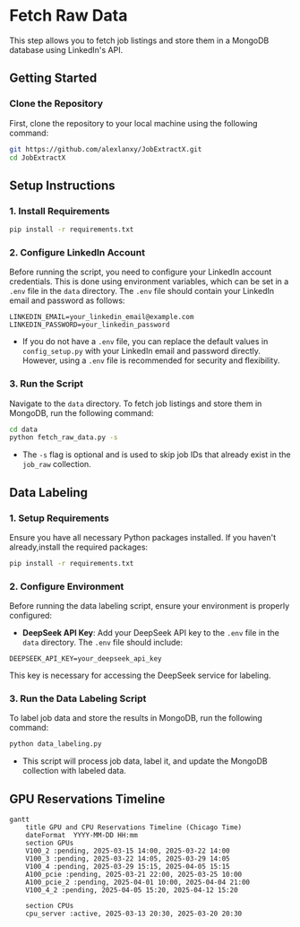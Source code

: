 # Fetch Raw Data

This step allows you to fetch job listings and store them in a MongoDB database using LinkedIn's API.

## Getting Started

### Clone the Repository

First, clone the repository to your local machine using the following command:

```bash
git https://github.com/alexlanxy/JobExtractX.git
cd JobExtractX
```


## Setup Instructions

### 1. Install Requirements

```bash
pip install -r requirements.txt
```

### 2. Configure LinkedIn Account

Before running the script, you need to configure your LinkedIn account credentials. This is done using environment variables, which can be set in a `.env` file in the `data` directory. The `.env` file should contain your LinkedIn email and password as follows:

```
LINKEDIN_EMAIL=your_linkedin_email@example.com
LINKEDIN_PASSWORD=your_linkedin_password
```

- If you do not have a `.env` file, you can replace the default values in `config_setup.py` with your LinkedIn email and password directly. However, using a `.env` file is recommended for security and flexibility.

### 3. Run the Script
Navigate to the `data` directory.
To fetch job listings and store them in MongoDB, run the following command:

```bash
cd data
python fetch_raw_data.py -s
```

- The `-s` flag is optional and is used to skip job IDs that already exist in the `job_raw` collection.


## Data Labeling

### 1. Setup Requirements

Ensure you have all necessary Python packages installed. If you haven't already,install the required packages:

```bash
pip install -r requirements.txt
```

### 2. Configure Environment

Before running the data labeling script, ensure your environment is properly configured:

- **DeepSeek API Key**: Add your DeepSeek API key to the `.env` file in the `data` directory. The `.env` file should include:

```
DEEPSEEK_API_KEY=your_deepseek_api_key
```

This key is necessary for accessing the DeepSeek service for labeling.

### 3. Run the Data Labeling Script

To label job data and store the results in MongoDB, run the following command:

```bash
python data_labeling.py
```

- This script will process job data, label it, and update the MongoDB collection with labeled data.

## GPU Reservations Timeline
```mermaid
gantt
    title GPU and CPU Reservations Timeline (Chicago Time)
    dateFormat  YYYY-MM-DD HH:mm
    section GPUs
    V100_2 :pending, 2025-03-15 14:00, 2025-03-22 14:00
    V100_3 :pending, 2025-03-22 14:05, 2025-03-29 14:05
    V100_4 :pending, 2025-03-29 15:15, 2025-04-05 15:15
    A100_pcie :pending, 2025-03-21 22:00, 2025-03-25 10:00
    A100_pcie_2 :pending, 2025-04-01 10:00, 2025-04-04 21:00
    V100_4_2 :pending, 2025-04-05 15:20, 2025-04-12 15:20

    section CPUs
    cpu_server :active, 2025-03-13 20:30, 2025-03-20 20:30




